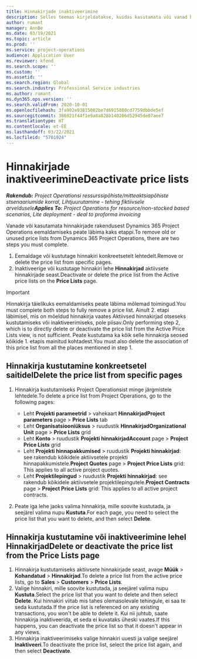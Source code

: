 ```yaml
---
title: Hinnakirjade inaktiveerimine
description: Selles teemas kirjeldatakse, kuidas kasutamata või vanad hinnakirjad inaktiveerida või eemaldada.
author: rumant
manager: AnnBe
ms.date: 03/19/2021
ms.topic: article
ms.prod: ''
ms.service: project-operations
audience: Application User
ms.reviewer: kfend
ms.search.scope: ''
ms.custom: ''
ms.assetid: ''
ms.search.region: Global
ms.search.industry: Professional Service industries
ms.author: rumant
ms.dyn365.ops.version: ''
ms.search.validFrom: 2020-10-01
ms.openlocfilehash: 3fa902e93815002be7d6915880cd7759dbbde5ef
ms.sourcegitcommit: 386921f44f1e9a8a828b140206d52945de07aee7
ms.translationtype: HT
ms.contentlocale: et-EE
ms.lasthandoff: 03/22/2021
ms.locfileid: "5701924"
---
```

# <a name="deactivate-price-lists"></a><span data-ttu-id="e7e27-103">Hinnakirjade inaktiveerimine</span><span class="sxs-lookup"><span data-stu-id="e7e27-103">Deactivate price lists</span></span> 

<span data-ttu-id="e7e27-104">_**Rakendub:** Project Operationsi ressurssipõhiste/mitteaktsiapõhiste stsenaariumide korral,  Lihtjuurutamine - tehing fiktiivsele arveldusele_</span><span class="sxs-lookup"><span data-stu-id="e7e27-104">_**Applies To:** Project Operations for resource/non-stocked based scenarios, Lite deployment - deal to proforma invoicing_</span></span>

<span data-ttu-id="e7e27-105">Vanade või kasutamata hinnakirjade rakendusest Dynamics 365 Project Operations eemaldamiseks peate läbima kaks etappi.</span><span class="sxs-lookup"><span data-stu-id="e7e27-105">To remove old or unused price lists from Dynamics 365 Project Operations, there are two steps you must complete.</span></span> 

1. <span data-ttu-id="e7e27-106">Eemaldage või kustutage hinnakiri konkreetsetelt lehtedelt.</span><span class="sxs-lookup"><span data-stu-id="e7e27-106">Remove or delete the price list from specific pages.</span></span>
2. <span data-ttu-id="e7e27-107">Inaktiveerige või kustutage hinnakiri lehe **Hinnakirjad** aktiivsete hinnakirjade seast.</span><span class="sxs-lookup"><span data-stu-id="e7e27-107">Deactivate or delete the price list from the Active price lists on the **Price Lists** page.</span></span>

>[!IMPORTANT]
> <span data-ttu-id="e7e27-108">Hinnakirja täielikuks eemaldamiseks peate läbima mõlemad toimingud.</span><span class="sxs-lookup"><span data-stu-id="e7e27-108">You must complete both steps to fully remove a price list.</span></span> <span data-ttu-id="e7e27-109">Ainult 2. etapi läbimisel, mis on mõeldud hinnakirja vaates Aktiivsed hinnakirjad otseseks kustutamiseks või inaktiveerimiseks, pole piisav.</span><span class="sxs-lookup"><span data-stu-id="e7e27-109">Only performing step 2, which is to directly delete or deactivate the price list from the Active Price Lists view, is not sufficient.</span></span> <span data-ttu-id="e7e27-110">Peate kustutama ka kõik selle hinnakirja seosed kõikide 1. etapis mainitud kohtadest.</span><span class="sxs-lookup"><span data-stu-id="e7e27-110">You must also delete the association of this price list from all the places mentioned in step 1.</span></span>

## <a name="delete-the-price-list-from-specific-pages"></a><span data-ttu-id="e7e27-111">Hinnakirja kustutamine konkreetsetel saitidel</span><span class="sxs-lookup"><span data-stu-id="e7e27-111">Delete the price list from specific pages</span></span>
1. <span data-ttu-id="e7e27-112">Hinnakirja kustutamiseks Project Operationsist minge järgmistele lehtedele.</span><span class="sxs-lookup"><span data-stu-id="e7e27-112">To delete a price list from Project Operations, go to the following pages:</span></span>  

      - <span data-ttu-id="e7e27-113">Leht **Projekti parameetrid** > vahekaart **Hinnakirjad**</span><span class="sxs-lookup"><span data-stu-id="e7e27-113">**Project parameters** page > **Price Lists** tab</span></span>
      - <span data-ttu-id="e7e27-114">Leht **Organisatsiooniüksus** > ruudustik **Hinnakirjad**</span><span class="sxs-lookup"><span data-stu-id="e7e27-114">**Organizational Unit** page > **Price Lists** grid</span></span>
      - <span data-ttu-id="e7e27-115">Leht **Konto** > ruudustik **Projekti hinnakirjad**</span><span class="sxs-lookup"><span data-stu-id="e7e27-115">**Account** page > **Project Price Lists** grid</span></span>
      - <span data-ttu-id="e7e27-116">Leht **Projekti hinnapakkumised** > ruudustik **Projekti hinnakirjad**: see rakendub kõikidele aktiivsetele projekti hinnapakkumistele.</span><span class="sxs-lookup"><span data-stu-id="e7e27-116">**Project Quotes** page > **Project Price Lists** grid: This applies to all active project quotes.</span></span>
      - <span data-ttu-id="e7e27-117">Leht **Projektilepingud** > ruudustik **Projekti hinnakirjad**: see rakendub kõikidele aktiivsetele projektilepingutele.</span><span class="sxs-lookup"><span data-stu-id="e7e27-117">**Project Contracts** page > **Project Price Lists** grid: This applies to all active project contracts.</span></span>

 2. <span data-ttu-id="e7e27-118">Peate iga lehe jaoks valima hinnakirja, mille soovite kustutada, ja seejärel valima nupu **Kustuta**.</span><span class="sxs-lookup"><span data-stu-id="e7e27-118">For each page, you need to select the price list that you want to delete, and then select **Delete**.</span></span> 
 
## <a name="delete-or-deactivate-the-price-list-from-the-price-lists-page"></a><span data-ttu-id="e7e27-119">Hinnakirja kustutamine või inaktiveerimine lehel Hinnakirjad</span><span class="sxs-lookup"><span data-stu-id="e7e27-119">Delete or deactivate the price list from the Price Lists page</span></span>
 
1. <span data-ttu-id="e7e27-120">Hinnakirja kustutamiseks aktiivsete hinnakirjade seast, avage **Müük** > **Kohandatud** > **Hinnakirjad**.</span><span class="sxs-lookup"><span data-stu-id="e7e27-120">To delete a price list from the active price lists, go to **Sales** > **Customers** > **Price Lists**.</span></span> 
2. <span data-ttu-id="e7e27-121">Valige hinnakiri, mille soovite kustutada, ja seejärel valima nupu **Kustuta**.</span><span class="sxs-lookup"><span data-stu-id="e7e27-121">Select the price list that you want to delete and then select **Delete**.</span></span> <span data-ttu-id="e7e27-122">Kui hinnakiri viitab mis tahes olemasolevale tehingule, ei saa te seda kustutada.</span><span class="sxs-lookup"><span data-stu-id="e7e27-122">If the price list is referenced on any existing transactions, you won't be able to delete it.</span></span> <span data-ttu-id="e7e27-123">Kui nii juhtub, saate hinnakirja inaktiveerida, et seda ei kuvataks üheski vaates.</span><span class="sxs-lookup"><span data-stu-id="e7e27-123">If this happens, you can deactivate the price list so that it doesn't appear in any views.</span></span> 
3. <span data-ttu-id="e7e27-124">Hinnakirja inaktiveerimiseks valige hinnakiri uuesti ja valige seejärel **Inaktiveeri**.</span><span class="sxs-lookup"><span data-stu-id="e7e27-124">To deactivate the price list, select the price list again, and then select **Deactivate**.</span></span>   
